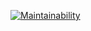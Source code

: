 [![Maintainability](https://api.codeclimate.com/v1/badges/105b126b0b619e0d06e0/maintainability)](https://codeclimate.com/github/kirillnev/qa-auto-engineer-javascript-project-44/maintainability)
